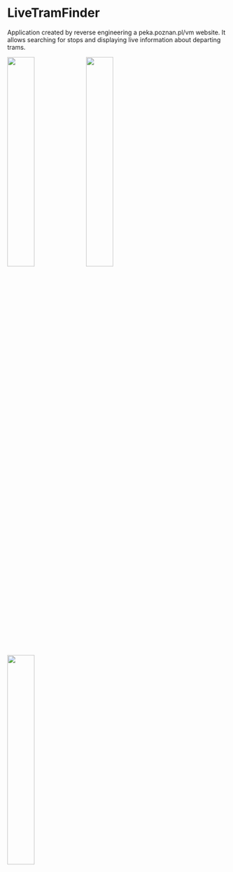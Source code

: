 # LiveTramFinder

Application created by reverse engineering a peka.poznan.pl/vm website. It allows searching for stops and displaying live information about departing trams.

<img src="https://user-images.githubusercontent.com/75830878/220471991-c6858122-9c6e-4e31-bdad-ee2640b80712.jpg" width="35%">

<img src="https://user-images.githubusercontent.com/75830878/220472150-53d1c1a2-8ae1-4c91-913e-9e2f955ca19d.jpg" width="35%">

<img src="https://user-images.githubusercontent.com/75830878/220472174-93cb8dce-362d-4fd3-bf43-ef1fefd2a39b.jpg" width="35%">

